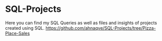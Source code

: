 # SQL-Projects
Here you can find my SQL Queries as well as files and insights of projects created using SQL.
https://github.com/ahnaqve/SQL-Projects/tree/Pizza-Place-Sales
